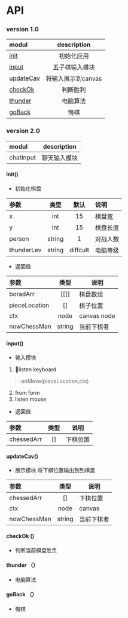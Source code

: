 # API
### version 1.0
modul        |  description  |
:----------- | :-----------: |
[init](#init)             |初始化应用       | 
[input](#inpuy)        |五子棋输入模块   |
[updateCav](#updatecav)    |将输入展示到canvas|
[checkOk](#checkOk)      |判断胜利        |
[thunder](#thunder)      |电脑算法        |
[goBack](#goBack)       |悔棋            |

### version 2.0
modul        |  description  |
:----------- | :-----------: |
chatInput    |聊天输入模块     |


#### init()
- 初始化棋盘

参数          | 类型           | 默认        | 说明           |
:----------- | :-----------: |:-----------:|:------------- |
x            | int           | 15          | 棋盘宽          |
y            |int            | 15          | 棋盘长度        |
person       | string        | 1           | 对战人数        |
thunderLev   | string        | diffcult    |   电脑等级      |

- 返回值

参数          | 类型           | 说明          |
:----------- | :-----------:  |------------- |
boradArr     | [[]]           | 棋盘数组       |
pieceLocation| []            | 棋子位置        | 
ctx          | node          | canvas node   | 
nowChessMan  | string        | 当前下棋者      |  

#### input()
- 输入模块
1.  listen  keyboard
  > onMove(pieceLocation,ctx)
2. from form
3. listen mouse

- 返回值

参数          | 类型           | 说明          |
:----------- | :-----------:  |------------- |
chessedArr   | []             |  下棋位置      |

#### updateCav()
- 展示模块
将下棋位置输出到到棋盘

参数          | 类型           | 说明          |
:----------- | :-----------:  |------------- |
chessedArr   |  []            | 下棋位置      |
ctx          | node           | canvas       |
nowChessMan  | string         | 当前下棋者     |  

#### checkOk ()
- 判断当前棋盘胜负

#### thunder （）
- 电脑算法

#### goBack （）
- 悔棋